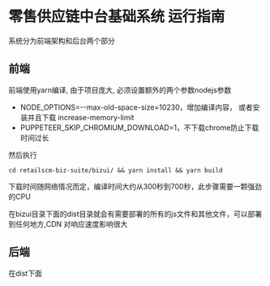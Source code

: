 # 零售供应链中台基础系统 运行指南


系统分为前端架构和后台两个部分

## 前端 
前端使用yarn编译, 由于项目庞大, 必须设置额外的两个参数nodejs参数
* NODE_OPTIONS=--max-old-space-size=10230，增加编译内容， 或者安装并且下载 increase-memory-limit 
* PUPPETEER_SKIP_CHROMIUM_DOWNLOAD=1，不下载chrome防止下载时间过长

然后执行

```
cd retailscm-biz-suite/bizui/ && yarn install && yarn build

```

下载时间随网络情况而定，编译时间大约从300秒到700秒，此步骤需要一颗强劲的CPU

在bizui目录下面的dist目录就会有需要部署的所有的js文件和其他文件，可以部署到任何地方,CDN 对响应速度影响很大

## 后端



在dist下面
